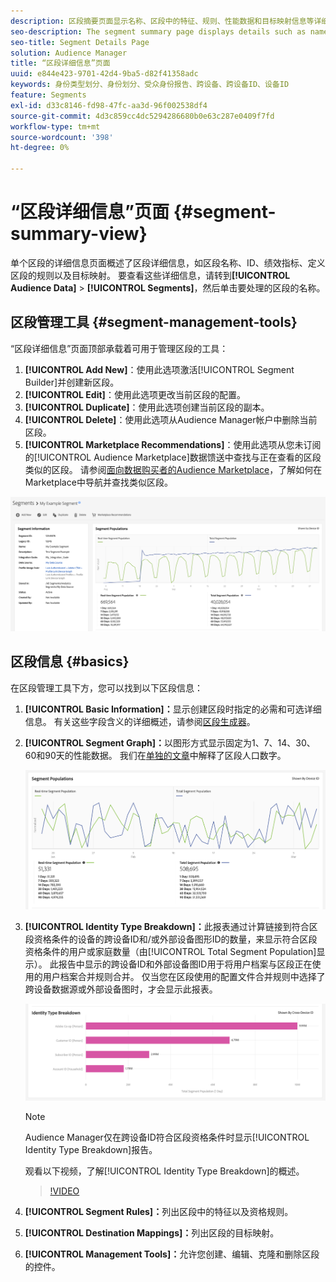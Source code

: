 ```yaml
---
description: 区段摘要页面显示名称、区段中的特征、规则、性能数据和目标映射信息等详细信息。
seo-description: The segment summary page displays details such as name, traits in the segment, rules, performance data, and destination mapping information.
seo-title: Segment Details Page
solution: Audience Manager
title: “区段详细信息”页面
uuid: e844e423-9701-42d4-9ba5-d82f41358adc
keywords: 身份类型划分、身份划分、受众身份报告、跨设备、跨设备ID、设备ID
feature: Segments
exl-id: d33c8146-fd98-47fc-aa3d-96f002538df4
source-git-commit: 4d3c859cc4dc5294286680b0e63c287e0409f7fd
workflow-type: tm+mt
source-wordcount: '398'
ht-degree: 0%

---
```


# “区段详细信息”页面 {#segment-summary-view}

单个区段的详细信息页面概述了区段详细信息，如区段名称、ID、绩效指标、定义区段的规则以及目标映射。 要查看这些详细信息，请转到&#x200B;**[!UICONTROL Audience Data]** > **[!UICONTROL Segments]**，然后单击要处理的区段的名称。

## 区段管理工具 {#segment-management-tools}

“区段详细信息”页面顶部承载着可用于管理区段的工具：

1. **[!UICONTROL Add New]**：使用此选项激活[!UICONTROL Segment Builder]并创建新区段。
2. **[!UICONTROL Edit]**：使用此选项更改当前区段的配置。
3. **[!UICONTROL Duplicate]**：使用此选项创建当前区段的副本。
4. **[!UICONTROL Delete]**：使用此选项从Audience Manager帐户中删除当前区段。
5. **[!UICONTROL Marketplace Recommendations]**：使用此选项从您未订阅的[!UICONTROL Audience Marketplace]数据馈送中查找与正在查看的区段类似的区段。 请参阅[面向数据购买者的Audience Marketplace](../audience-marketplace/marketplace-data-buyers/marketplace-data-buyers.md)，了解如何在Marketplace中导航并查找类似区段。

![基本区段信息](assets/basic-segment-information.png)

## 区段信息 {#basics}

在区段管理工具下方，您可以找到以下区段信息：

1. **[!UICONTROL Basic Information]：**&#x200B;显示创建区段时指定的必需和可选详细信息。 有关这些字段含义的详细概述，请参阅[区段生成器](segment-builder.md)。
2. **[!UICONTROL Segment Graph]：**&#x200B;以图形方式显示固定为1、7、14、30、60和90天的性能数据。 我们在[单独的文章](../../features/segments/segment-builder-data.md)中解释了区段人口数字。

   ![区段 — 图形](assets/segment-graph.png)

3. **[!UICONTROL Identity Type Breakdown]：**&#x200B;此报表通过计算链接到符合区段资格条件的设备的跨设备ID和/或外部设备图形ID的数量，来显示符合区段资格条件的用户或家庭数量（由[!UICONTROL Total Segment Population]显示）。 此报告中显示的跨设备ID和外部设备图ID用于将用户档案与区段正在使用的用户档案合并规则合并。 仅当您在区段使用的配置文件合并规则中选择了跨设备数据源或外部设备图时，才会显示此报表。

   ![区段 — 图形](assets/segment-type.png)

   >[!NOTE]
   >
   >Audience Manager仅在跨设备ID符合区段资格条件时显示[!UICONTROL Identity Type Breakdown]报告。

   观看以下视频，了解[!UICONTROL Identity Type Breakdown]的概述。
   >[!VIDEO](https://video.tv.adobe.com/v/27977/)

4. **[!UICONTROL Segment Rules]：**&#x200B;列出区段中的特征以及资格规则。
5. **[!UICONTROL Destination Mappings]：**&#x200B;列出区段的目标映射。
6. **[!UICONTROL Management Tools]：**&#x200B;允许您创建、编辑、克隆和删除区段的控件。

